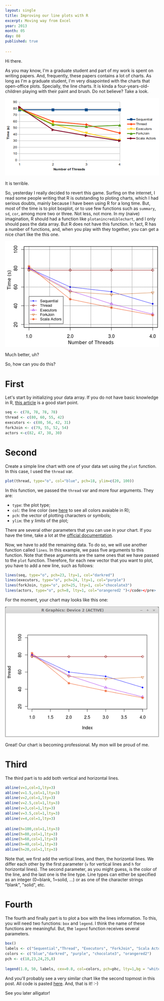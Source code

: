 ```yaml
---
layout: single
title: Improving our line plots with R
excerpt: Moving way from Excel
year: 2013
month: 05
day: 08
published: true

---
```


Hi there.

As you may know, I'm a graduate student and part of my work is spent on writing papers. And, frequently, these papers contains a lot of charts. As long as I'm a graduate student, I'm very disapointed with the charts that open-office plots. Specially, the line charts. It is kinda a four-years-old-children playing with their paint and brush. Do not believe? Take a look.

<img src='/images/post2/usage-per-thread.png'/>

It is terrible.

So, yesterday I really decided to revert this game. Surfing on the internet, I read some people writing that R is outstanding to ploting charts, which I had serious doubts, mainly because I have been using R for a long time. But, most of the time is to plot boxplot, or to use few functions such as `summary`, `sd`, `cor`, among more two or three. Not less, not more. In my (naive) imagination, R should had a function like `plotanincrediblechart`, and I only should pass the data array. But R does not have this function. In fact, R has a number of functions, and, when you play with they together, you can get a nice chart like the this one.

<img src='/images/post2/usage-per-thread-r.png'/>

Much better, uh?

So, how can you do this?

# First

Let's start by initializing your data array. If you do not have basic knowledge in R, <a href="http://cran.r-project.org/doc/contrib/Paradis-rdebuts_en.pdf">this article</a> is a good start point.

```R
seq <- c(78, 78, 78, 78)
thread <- c(80, 60, 55, 42)
executors <- c(80, 56, 42, 31)
forkJoin <- c(79, 55, 52, 54)
actors <-c(82, 47, 38, 30)
```

# Second

Create a simple line chart with one of your data set using the `plot` function. In this case, I used the `thread` var.

```R
plot(thread, type="o", col="blue", pch=18, ylim=c(20, 100))
```

In this function, we passed the `thread` var and more four arguments. They are:

 * ```type```: the plot type;
 * ```col```: the line color (see <a href="http://research.stowers-institute.org/efg/R/Color/Chart/ColorChart.pdf">here</a> to see all colors avaiable in R);
 * ```pch```: the vector of plotting characters or symbols;
 * ```ylim```: the y limits of the plot;

There are several other parameters that you can use in your chart. If you have the time, take a lot at the <a href="http://stat.ethz.ch/R-manual/R-devel/library/graphics/html/plot.default.html">official documentation</a>.

Now, we have to add the remaining data. To do so, we will use another function called `lines`. In this example, we pass five arguments to this function. Note that these arguments are the same ones that we have passed to the `plot` function. Therefore, for each new vector that you want to plot, you have to add a new line, such as follows:

```R
lines(seq, type="o", pch=23, lty=1, col="darkred")
lines(executors, type="o", pch=24, lty=1, col="purple")
lines(forkJoin, type="o", pch=25, lty=1, col="chocolate3")
lines(actors, type="o", pch=8, lty=1, col="orangered2 ")</code></pre>
```

For the moment, your chart may looks like this one:

<img src='/images/post2/middle-chart.png'/>

Great! Our chart is becoming professional. My mon will be proud of me.

# Third

The third part is to add both vertical and horizontal lines.

```R
abline(v=1,col=1,lty=3)
abline(v=1.5,col=1,lty=3)
abline(v=2,col=1,lty=3)
abline(v=2.5,col=1,lty=3)
abline(v=3,col=1,lty=3)
abline(v=3.5,col=1,lty=3)
abline(v=4,col=1,lty=3)

abline(h=100,col=1,lty=3)
abline(h=80,col=1,lty=3)
abline(h=60,col=1,lty=3)
abline(h=40,col=1,lty=3)
abline(h=20,col=1,lty=3)
```

Note that, we first add the vertical lines, and then, the horizontal lines. We differ each other by the first parameter (`v` for vertical lines and `h` for horizontal lines). The second parameter, as you might guess, is the color of the line, and the last one is the line type. Line types can either be specified as an integer (0=blank, 1=solid, ...) or as one of the character strings "blank", "solid", etc.

# Fourth

The fourth and finally part is to plot a box with the lines information. To this, you will need two functions: `box` and `legend`. I think the name of these functions are meaningful. But, the `legend` function receives several parameters.

```R
box()
labels <- c("Sequential","Thread", "Executors", "ForkJoin", "Scala Actors")
colors <- c("blue","darkred", "purple", "chocolate3", "orangered2")
pch <- c(18,23,24,25,8)

legend(1.0, 50, labels, cex=0.8, col=colors, pch=phc, lty=1,bg = "white");
```

And you'll probably see a very similar chart like the second topmost in this post. All code is pasted <a href="https://gist.github.com/gustavopinto/5570951">here</a>. And, that is it! :-)

See you later alligator!
